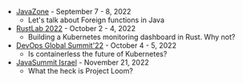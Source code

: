 
- [JavaZone](https://2022.javazone.no/) - September 7 - 8, 2022
  - Let's talk about Foreign functions in Java
- [RustLab 2022](https://rustlab.it/) - October 2 - 4, 2022
  - Building a Kubernetes monitoring dashboard in Rust. Why not?
- [DevOps Global Summit'22](https://events.geekle.us/devops/) - October 4 - 5, 2022
  - Is containerless the future of Kubernetes?
- [JavaSummit Israel](https://www.javasummitil.com/) - November 21, 2022
  - What the heck is Project Loom?
